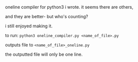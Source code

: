 oneline compiler for python3 i wrote. it seems there are others, 

and they are better- but who's counting?

i still enjoyed making it.

to run:
```python3 oneline_compiler.py <name_of_file>.py```

outputs file to `<name_of_file>_oneline.py`

the outputted file will only be one line.
